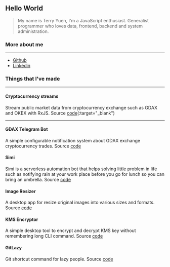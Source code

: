 ## Hello World
> My name is Terry Yuen, I'm a JavaScript enthusiast. Generalist programmer who loves data, frontend, backend and system administration.

### More about me
---
- [Github](https://github.com/terryx)
- [Linkedin](https://www.linkedin.com/in/terry-yuen-62b82345/)

### Things that I've made
---
#### Cryptocurrency streams
Stream public market data from cryptocurrency exchange such as GDAX and OKEX with RxJS.
Source [code](https://github.com/terryx/crypto-streams)(:target="_blank")

---
#### GDAX Telegram Bot
A simple configurable notification system about GDAX exchange cryptocurrency trades. Source [code](https://github.com/terryx/gdax-notifications)

#### Simi
Simi is a serverless automation bot that helps solving little problem in life such as notifying rain at your work place before you go for lunch so you can bring an umbrella. Source [code](https://github.com/terryx/simi)

#### Image Resizer
A desktop app for resize original images into various sizes and formats. Source [code](https://github.com/terryx/image-resizer)

#### KMS Encryptor
A simple desktop tool to encrypt and decrypt KMS key without remembering long CLI command. Source [code](https://github.com/terryx/kms-encyptor)

#### GitLazy
Git shortcut command for lazy people. Source [code](https://github.com/terryx/gitlazy)
